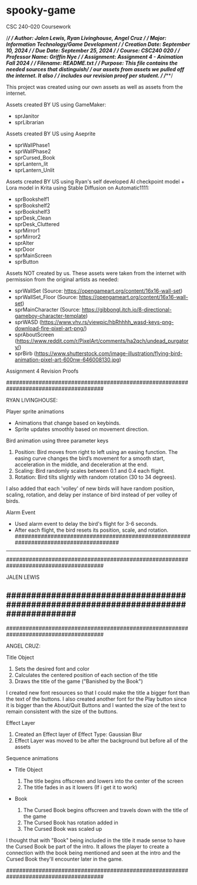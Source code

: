 # spooky-game
CSC 240-020 Coursework

/******************************************************************/
/* Author: Jalen Lewis, Ryan Livinghouse, Angel Cruz              */
/* Major: Information Technology/Game Development                 */
/* Creation Date: September 10, 2024                              */
/* Due Date: September 25, 2024                                   */
/* Course: CSC240 020                                             */
/* Professor Name: Griffin Nye                                    */
/* Assignment: Assignment 4 - Animation Fall 2024                 */
/* Filename: README.txt                                           */
/* Purpose: This file contains the needed sources that distinguish*/
/* our assets from assets we pulled off the internet. It also     */
/* includes our revision proof per student.                       */
/******************************************************************/

This project was created using our own assets as well as assets from the internet.

Assets created BY US using GameMaker:
- sprJanitor
- sprLibrarian

Assets created BY US using Aseprite
- sprWallPhase1
- sprWallPhase2
- sprCursed_Book
- sprLantern_lit
- sprLantern_Unlit

Assets created BY US using Ryan's self developed AI checkpoint model + Lora model in Krita using Stable Diffusion on Automatic1111:
- sprBookshelf1
- sprBookshelf2
- sprBookshelf3
- sprDesk_Clean
- sprDesk_Cluttered
- sprMirror1
- sprMirror2
- sprAlter
- sprDoor
- sprMainScreen
- sprButton


Assets NOT created by us. These assets were taken from the internet with permission from the original artists as needed:
- sprWallSet (Source: https://opengameart.org/content/16x16-wall-set)
- sprWallSet_Floor (Source: https://opengameart.org/content/16x16-wall-set)
- sprMainCharacter (Source: https://gibbongl.itch.io/8-directional-gameboy-character-template)
- sprWASD (https://www.vhv.rs/viewpic/hbRhhhh_wasd-keys-png-download-fire-pixel-art-png/)
- sprAboutScreen (https://www.reddit.com/r/PixelArt/comments/ha2qch/undead_purgatory/)
- sprBirb (https://www.shutterstock.com/image-illustration/flying-bird-animation-pixel-art-600nw-646008130.jpg)

Assignment 4 Revision Proofs

######################################################################################

RYAN LIVINGHOUSE:

Player sprite animations
- Animations that change based on keybinds.
- Sprite updates smoothly based on movement direction.

Bird animation using three parameter keys
1. Position: Bird moves from right to left using an easing function. The easing curve
   changes the bird’s movement for a smooth start, acceleration in the middle, and
   deceleration at the end.
2. Scaling: Bird randomly scales between 0.1 and 0.4 each flight.
3. Rotation: Bird tilts slightly with random rotation (30 to 34 degrees).

I also added that each 'volley' of new birds will have random position, scaling,
rotation, and delay per instance of bird instead of per volley of birds.

Alarm Event
- Used alarm event to delay the bird's flight for 3-6 seconds.
- After each flight, the bird resets its position, scale, and rotation.
######################################################################################
--------------------------------------------------------------------------------------
######################################################################################

JALEN LEWIS

######################################################################################
--------------------------------------------------------------------------------------
######################################################################################

ANGEL CRUZ:

Title Object
1. Sets the desired font and color
2. Calculates the centered position of each section of the title
3. Draws the title of the game ("Banished by the Book")

I created new font resources so that I could make the title a bigger font than the text of
the buttons. I also created another font for the Play button since it is bigger than the
About/Quit Buttons and I wanted the size of the text to remain consistent with the size 
of the buttons.

Effect Layer
1. Created an Effect layer of Effect Type: Gaussian Blur
2. Effect Layer was moved to be after the background but before all of the assets

Sequence animations
- Title Object
	1. The title begins offscreen and lowers into the center of the screen
	2. The title fades in as it lowers (If i get it to work)

- Book
	1. The Cursed Book begins offscreen and travels down with the title of the game
	2. The Cursed Book has rotation added in
	3. The Cursed Book was scaled up

I thought that with "Book" being included in the title it made sense to have the
Cursed Book be part of the intro. It allows the player to create a connection with
the book being mentioned and seen at the intro and the Cursed Book they'll encounter
later in the game.

######################################################################################
